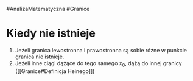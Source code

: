 #AnalizaMatematyczna #Granice 
# Kiedy nie istnieje
1. Jeżeli granica lewostronna i prawostronna są sobie różne w punkcie granica nie istnieje.
2. Jeżeli inne ciągi dążące do tego samego $x_{0}$, dążą do innej granicy ([[Granice#Definicja Heinego]])
